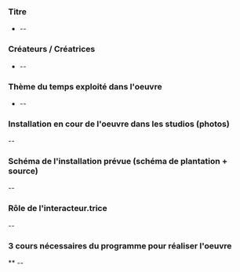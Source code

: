 ### Titre
* --

### Créateurs / Créatrices
* --

### Thème du temps exploité dans l'oeuvre
* --

### Installation en cour de l'oeuvre dans les studios (photos)
--

### Schéma de l'installation prévue (schéma de plantation + source)
--

### Rôle de l'interacteur.trice
--

### 3 cours nécessaires du programme pour réaliser l'oeuvre
** --
